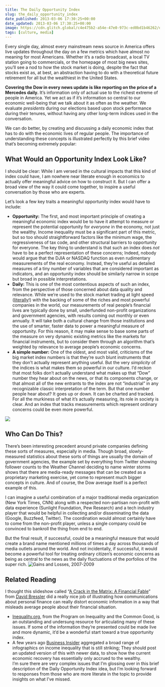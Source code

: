 ```yaml
---
title: The Daily Opportunity Index
slug: the_daily_opportunity_index
date_published: 2013-03-06 17:30:25+00:00
date_updated: 2013-03-06 17:30:25+00:00
image: https://cdn.glitch.global/c4e475b2-a54e-47e0-973c-ed0bd1b46262/distribution-of-us-stock-market-wealth-2007.png?v=1670477131354
tags: [culture, media]
---
```

Every single day, almost every mainstream news source in America offers live updates throughout the day on a few metrics which have almost no meaning for most Americans. Whether it’s a radio broadcast, a local TV station going to commercials, or the homepage of most big news sites, you’ll see a nod to how the stock market is doing, despite the fact that stocks exist as, at best, an abstraction having to do with a theoretical future retirement for all but the wealthiest in the United States.

**Covering the Dow in every news update is like reporting on the price of a Mercedes daily.** It’s information only of actual use to the richest extreme of people in America. Yet we act as if it’s information so central to our economic well-being that we talk about it as often as the weather. We evaluate *presidents* during our elections based upon stock performance during their tenures, without having any other long-term indices used in the conversation.

We can do better, by creating and discussing a daily economic index that has to do with the economic lives of regular people. The importance of understanding these concepts is illustrated perfectly by this brief video that’s becoming extremely popular:

## What Would an Opportunity Index Look Like?

I should be clear: While I am versed in the cultural impacts that this kind of index could have, I am nowhere near literate enough in economics to actually offer meaningful advice on how to construct it. But I can offer a broad view of the way it could come together, to inspire a useful conversation by those who are experts.

Let’s look a few key traits a meaningful opportunity index would have to include:

- **Opportunity:** The first, and most important principle of creating a meaningful economic index would be to have it attempt to measure or represent the potential opportunity for *everyone* in the economy, not just the wealthy. Income inequality must be a significant part of this metric, but so too should straightforward factors like the minimum wage, the regressiveness of tax code, and other structural barriers to opportunity for everyone. The key thing to understand is that such an index does *not* have to be a perfect representation of these concerns; Indeed, nobody would argue that the DJIA or NASDAQ function as even rudimentary measurements of the real economy. Instead, they’re useful as detailed measures of a tiny number of variables that are considered important as indicators, and an opportunity index should be similarly narrow in scope but broad in possible interpretations.
- **Daily:** This is one of the most contentious aspects of such an index, from the perspective of those concerned about data quality and relevance. While we’re used to the stock market trading at light speed ([literally](http://www.youtube.com/watch?v=TDaFwnOiKVE)!) with the backing of some of the riches and most powerful companies in the world, our measurements of real people’s financial lives are typically done by small, underfunded non-profit organizations and government agencies, with results coming out monthly or even annually. It will take both a cultural change from those institutions and the use of smarter, faster data to power a meaningful measure of opportunity. For this reason, it may make sense to base some parts of the measure on very dynamic existing metrics like the markets for financial instruments, but to consider them through an algorithm that’s weighted by relevance to average people’s economic concerns.
- **A simple number:** One of the oldest, and most valid, criticisms of the big market index numbers is that they’re such blunt instruments that they don’t actually represent anything useful. But the very *simplicity* of the indices is what makes them so powerful in our culture. I’d reckon that most folks don’t actually understand what makes up that “Dow” number they hear about on the news, or that its components change, or that almost all of the new entrants to the index are not “industrial” in any recognizable classic interpretation of the term. But that one number people hear about? It goes up or down. It can be charted and tracked. For all the murkiness of what it’s actually measuring, its role in society is clear. And an index that tracks measurements which represent ordinary concerns could be even more powerful.

[![](https://cdn.glitch.global/c4e475b2-a54e-47e0-973c-ed0bd1b46262/distribution-of-us-stock-market-wealth-2007.png?v=1670477131354)](http://inequality.org/)

## Who Can Do This?

There’s been interesting precedent around private companies defining these sorts of measures, especially in media. Though broad, slowly-measured statistics about these sorts of things are usually the domain of government agencies, the example set by everything from Twitter showing follower counts to the Weather Channel deciding to name winter storms shows that there are media-ready messages that can be created as a proprietary marketing exercise, yet come to represent much bigger concepts in culture. And of course, the Dow average itself is a perfect example of this.

I can imagine a useful combination of a major traditional media organization (New York Times, CNN) along with a respected non-partisan non-profit with data experience (Sunlight Foundation, Pew Research) and a tech industry player that would be helpful in collecting and/or disseminating the data (Google, Buzzfeed, Twitter). The coordination would almost certainly have to come from the non-profit player, unless a single company could be convinced to bankroll the thing from end to end.

But the final result, if successful, could be a meaningful measure that would create a brand name mentioned millions of times a day across thousands of media outlets around the world. And not incidentally, if successful, it would become a powerful tool for treating ordinary citizen’s economic concerns as being as central to the news as the daily fluctuations of the porfolios of the super rich.
![Gains and Losses, 2007-2009](http://www.motherjones.com/files/gainsandlosses.jpg)

## Related Reading

I thought this slideshow called “[A Crack in the Matrix: A Financial Fable](http://www.slideshare.net/djbressler/crack-in-the-matrix)” from [David Bressler](http://www.slideshare.net/djbressler) did a really nice job of illustrating how communications about personal finance can really distort economic information in a way that misleads average people about their financial situation.
  
 * [Inequality.org](http://inequality.org/), from the Program on Inequality and the Common Good, is an outstanding and undersung resource for articulating many of these issues. If some of the information they’re presented could be made live and more dynamic, it’d be a wonderful start toward a true opportunity index.  
 * A few years ago [Business Insider](http://www.businessinsider.com/15-charts-about-wealth-and-inequality-in-america-2010-4?op=1) aggregated a broad range of infographics on income inequality that is still striking; They should post an updated version of this with newer data, to show how the current economic recovery has essentially only accrued to the wealthy.  
 I’m sure there are very complex issues that I’m glossing over in this brief description of the Daily Opportunity Index idea, but I’m looking forward to responses from those who are more literate in the topic to provide insights on what I’ve missed.
